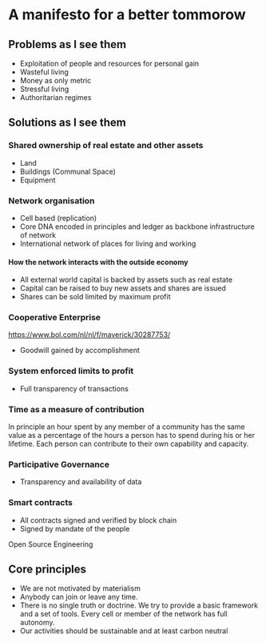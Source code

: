 # A manifesto for a better tommorow

## Problems as I see them

* Exploitation of people and resources for personal gain
* Wasteful living
* Money as only metric
* Stressful living
* Authoritarian regimes

## Solutions as I see them

### Shared ownership of real estate and other assets

* Land
* Buildings (Communal Space)
* Equipment

### Network organisation

* Cell based (replication)
* Core DNA encoded in principles and ledger as backbone infrastructure of network
* International network of places for living and working

#### How the network interacts with the outside economy

* All external world capital is backed by assets such as real estate
* Capital can be raised to buy new assets and shares are issued
* Shares can be sold limited by maximum profit 

### Cooperative Enterprise

https://www.bol.com/nl/nl/f/maverick/30287753/

* Goodwill gained by accomplishment

### System enforced limits to profit

* Full transparency of transactions

### Time as a measure of contribution

In principle an hour spent by any member of a community has the same value as a percentage of the hours a person has to spend during his or her lifetime. Each person can contribute to their own capability and capacity.

### Participative Governance

* Transparency and availability of data

### Smart contracts

* All contracts signed and verified by block chain
* Signed by mandate of the people 

Open Source Engineering



## Core principles

* We are not motivated by materialism
* Anybody can join or leave any time.
* There is no single truth or doctrine. We try to provide a basic framework and a set of tools. Every cell or member of the network has full autonomy.
* Our activities should be sustainable and at least carbon neutral

